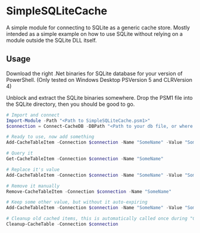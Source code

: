 # SimpleSQLiteCache

A simple module for connecting to SQLite as a generic cache store. Mostly intended as a simple example on how to use SQLite without relying on a module outside the SQLite DLL itself.

## Usage

Download the right .Net binaries for SQLite database for your version of PowerShell. (Only tested on Windows Desktop PSVersion 5 and CLRVersion 4)

Unblock and extract the SQLite binaries somewhere. Drop the PSM1 file into the SQLite directory, then you should be good to go.

```powershell
# Import and connect
Import-Module -Path "<Path to SimpleSQLiteCache.psm1>"
$connection = Connect-CacheDB -DBPath "<Path to your db file, or where you want a db file>"

# Ready to use, now add something
Add-CacheTableItem -Connection $connection -Name "SomeName" -Value "SomeValue" -ExpireMinutes 60

# Query it
Get-CacheTableItem -Connection $connection -Name "SomeName"

# Replace it's value
Add-CacheTableItem -Connection $connection -Name "SomeName" -Value "SomeNewValue" -ExpireMinutes 60

# Remove it manually
Remove-CacheTableItem -Connection $connection -Name "SomeName"

# Keep some other value, but without it auto-expiring
Add-CacheTableItem -Connection $connection -Name "SomeName" -Value "SomeNewValueToKeep"

# Cleanup old cached items, this is automatically called once during "Connect-CacheDB", but never again.
Cleanup-CacheTable -Connection $connection
```
